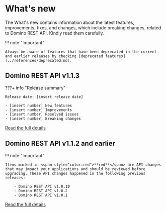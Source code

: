 # What's new

The What's new contains information about the latest features, improvements, fixes, and changes, which include breaking changes, related to Domino REST API. Kindly read them carefully.

!!! note "Important"

    Always be aware of features that have been deprecated in the current and earlier releases by checking [deprecated features](../references/deprecated.md).
    

## Domino REST API v1.1.3

???+ info "Release summary"

    Release date: [insert release date]
    
    - [insert number] New features
    - [insert number] Improvements
    - [insert number] Resolved issues
    - [insert number] Breaking changes

[Read the full details](v1.1.3.md)

## Domino REST API v1.1.2 and earlier

!!! note "Important"

    Items marked in <span style="color:red">**red**</span> are API changes that may impact your applications and should be reviewed before upgrading. These API changes happened in the following previous releases:

        - Domino REST API v1.0.10
        - Domino REST API v1.0.2
        - Domino REST API v1.0.1

[Read the full details](whatisnew.md)

<!--
- Released: [insert release date]
- [insert number] New features
- [insert number] Improvements
- [insert number] Resolved issues
- [insert number] Changes
- [insert number] Breaking changes
-->
